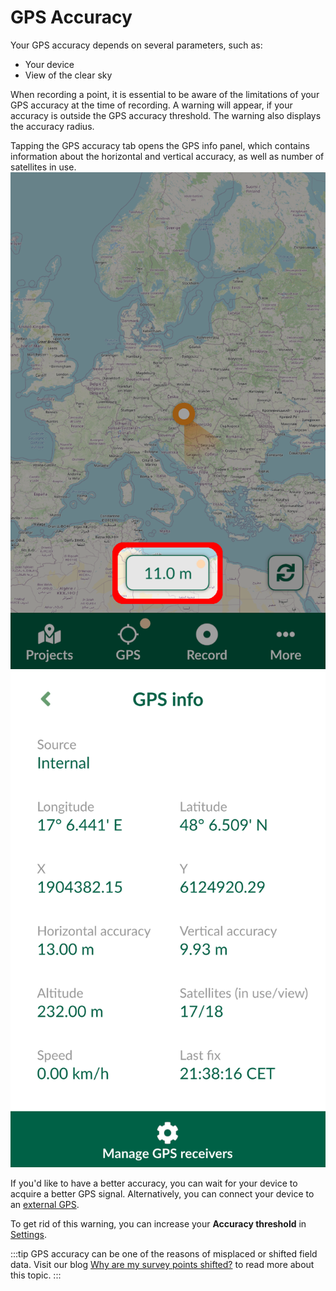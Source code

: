 # GPS Accuracy

Your GPS accuracy depends on several parameters, such as:
- Your device
- View of the clear sky

When recording a point, it is essential to be aware of the limitations of your GPS accuracy at the time of recording. A warning will appear, if your accuracy is outside the GPS accuracy threshold. The warning also displays the accuracy radius.

Tapping the GPS accuracy tab opens the GPS info panel, which contains information about the horizontal and vertical accuracy, as well as number of satellites in use.
![gps info](./input-gps2.png)
![gps info](./input-gps-info.png)

If you'd like to have  a better accuracy, you can wait for your device to acquire a better GPS signal. Alternatively, you can connect your device to an [external GPS](./external_gps.md).

To get rid of this warning, you can increase your **Accuracy threshold** in [Settings](./input_ui.md#gps-settings).

:::tip
GPS accuracy can be one of the reasons of misplaced or shifted field data. Visit our blog [Why are my survey points shifted?](https://www.lutraconsulting.co.uk/blog/2021/04/21/projections-field/) to read more about this topic.
:::

